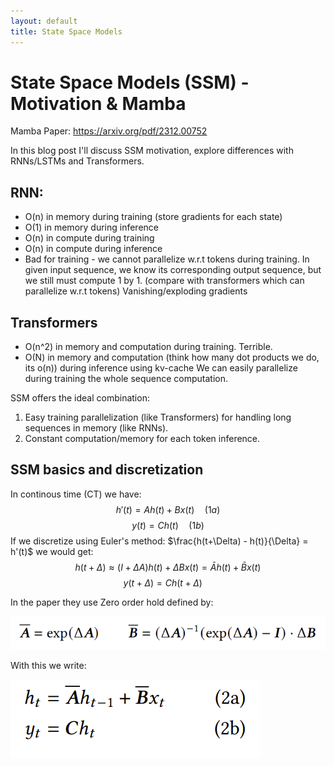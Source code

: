 ```yaml
---
layout: default
title: State Space Models
---
```


# State Space Models (SSM) - Motivation & Mamba

Mamba Paper: https://arxiv.org/pdf/2312.00752

In this blog post I'll discuss SSM motivation, explore differences with RNNs/LSTMs and Transformers.

## RNN:
* O(n) in memory during training (store gradients for each state)
* O(1) in memory during inference
* O(n) in compute during training
* O(n) in compute during inference
* Bad for training - we cannot parallelize w.r.t tokens during training. In given input sequence, we know its corresponding output sequence, but we still must compute 1 by 1. (compare with transformers which can parallelize w.r.t tokens)
Vanishing/exploding gradients

## Transformers
* O(n^2) in memory and computation during training. Terrible. 
* O(N) in memory and computation (think how many dot products we do, its o(n)) during inference using kv-cache 
We can easily parallelize during training the whole sequence computation.

SSM offers the ideal combination:
1) Easy training parallelization (like Transformers) for handling long sequences in memory (like RNNs).
2) Constant computation/memory for each token inference.

## SSM basics and discretization
In continous time (CT) we have:
$$h'(t) = Ah(t) + Bx(t) \quad (1a)$$
$$y(t) = Ch(t) \quad (1b)$$
If we discretize using Euler's method: $\frac{h(t+\Delta) - h(t)}{\Delta} = h'(t)$  we would get:
$$h(t+\Delta) \approx (I+\Delta A)h(t) + \Delta Bx(t) = \bar Ah(t) + \bar Bx(t)$$
$$y(t+\Delta) = Ch(t+\Delta) \quad$$

In the paper they use Zero order hold defined by:

![Alt text](image.png)

With this we write:

![Alt text](image-1.png)




